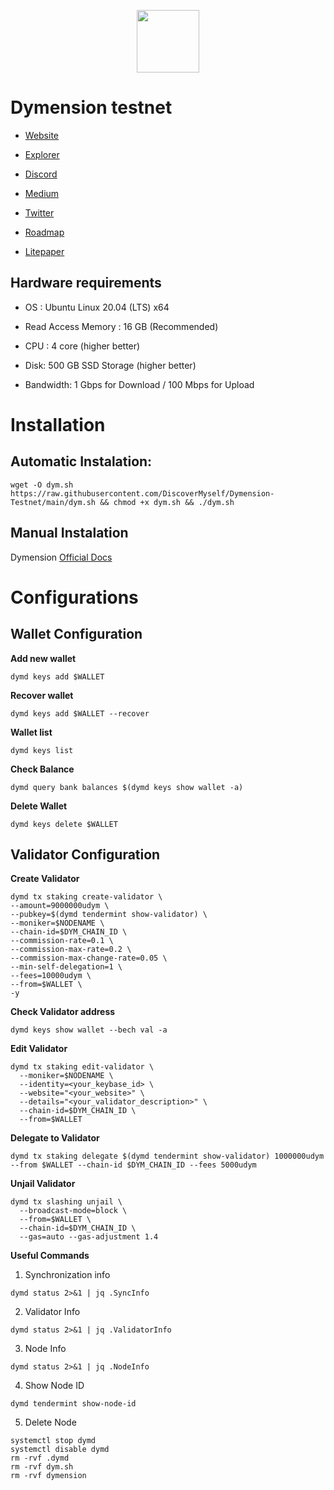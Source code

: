 <div classname="logo">

<p align="center">
  <img height="100" height="auto" src="https://user-images.githubusercontent.com/78480857/209455648-d0686cde-04fb-4e9f-8e18-a863f5e30056.png">
</div>


# Dymension testnet

- [Website](https://www.dymension.xyz/)

- [Explorer](https://portal.dymension.xyz/)

- [Discord](https://discord.gg/dymension)

- [Medium](https://medium.com/@dymensionXYZ)

- [Twitter](https://twitter.com/dymensionXYZ)

- [Roadmap](https://medium.com/@dymensionXYZ/the-path-forward-revisited-and-updated-1c30b50b1f62)

- [Litepaper](https://docs.dymension.xyz/dymension-litepaper/dymension-litepaper-index)

## Hardware requirements
- OS : Ubuntu Linux 20.04 (LTS) x64

- Read Access Memory : 16 GB (Recommended)

- CPU : 4 core (higher better)

- Disk: 500 GB SSD Storage (higher better)

- Bandwidth: 1 Gbps for Download / 100 Mbps for Upload

# Installation
## Automatic Instalation:
```
wget -O dym.sh https://raw.githubusercontent.com/DiscoverMyself/Dymension-Testnet/main/dym.sh && chmod +x dym.sh && ./dym.sh
```

## Manual Instalation
Dymension [Official Docs](https://docs.dymension.xyz/validators/full-node/run-a-node)

# Configurations

## Wallet Configuration
**Add new wallet**
```
dymd keys add $WALLET
```

**Recover wallet**
```
dymd keys add $WALLET --recover
```

**Wallet list**
```
dymd keys list
```

**Check Balance**
```
dymd query bank balances $(dymd keys show wallet -a)
```

**Delete Wallet**
```
dymd keys delete $WALLET
```


## Validator Configuration
**Create Validator**
```
dymd tx staking create-validator \
--amount=9000000udym \
--pubkey=$(dymd tendermint show-validator) \
--moniker=$NODENAME \
--chain-id=$DYM_CHAIN_ID \
--commission-rate=0.1 \
--commission-max-rate=0.2 \
--commission-max-change-rate=0.05 \
--min-self-delegation=1 \
--fees=10000udym \
--from=$WALLET \
-y
```

**Check Validator address**

```
dymd keys show wallet --bech val -a
```

**Edit Validator**

```
dymd tx staking edit-validator \
  --moniker=$NODENAME \
  --identity=<your_keybase_id> \
  --website="<your_website>" \
  --details="<your_validator_description>" \
  --chain-id=$DYM_CHAIN_ID \
  --from=$WALLET
```
 
**Delegate to Validator**
```
dymd tx staking delegate $(dymd tendermint show-validator) 1000000udym --from $WALLET --chain-id $DYM_CHAIN_ID --fees 5000udym
```

**Unjail Validator**
```
dymd tx slashing unjail \
  --broadcast-mode=block \
  --from=$WALLET \
  --chain-id=$DYM_CHAIN_ID \
  --gas=auto --gas-adjustment 1.4
```
  
**Useful Commands**
1. Synchronization info

`
dymd status 2>&1 | jq .SyncInfo
`

2. Validator Info

`
dymd status 2>&1 | jq .ValidatorInfo
`

3. Node Info

`
dymd status 2>&1 | jq .NodeInfo
`

4. Show Node ID

`
dymd tendermint show-node-id
`

5. Delete Node

```
systemctl stop dymd
systemctl disable dymd
rm -rvf .dymd
rm -rvf dym.sh
rm -rvf dymension
```
